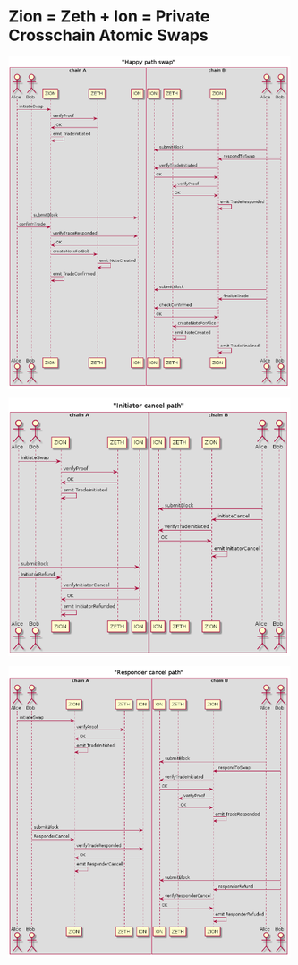 
# Zion = Zeth + Ion = Private Crosschain Atomic Swaps 

![Happy path swap](./diagrams/happySwap.png)

![Initiator cancel](./diagrams/initiatorCancel.png)

![Responder swap](./diagrams/responderCancel.png)